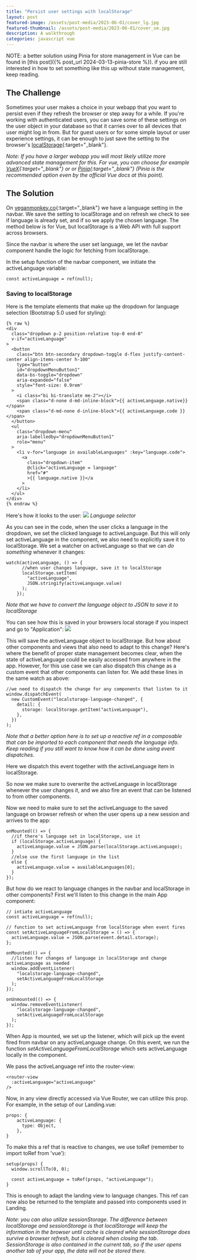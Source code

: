 ```yaml
---
title: "Persist user settings with localStorage"
layout: post
featured-image: /assets/post-media/2023-06-01/cover_lg.jpg
featured-thumbnail: /assets/post-media/2023-06-01/cover_sm.jpg
description: A walkthrough
categories: javascript vue
---
```


NOTE: a better solution using Pinia for store management in Vue can be found in [this post]({% post_url 2024-03-13-pinia-store %}). if you are still interested in how to set something like this up without state management, keep reading.

## The Challenge

Sometimes your user makes a choice in your webapp that you want to persist even if they refresh the browser or step away for a while. If you're working with authenticated users, you can save some of these settings on the user object in your database so that it carries over to all devices that user might log in from. But for guest users or for some simple layout or user experience settings, it can be enough to just save the setting to the browser's [localStorage](https://developer.mozilla.org/en-US/docs/Web/API/Window/localStorage){:target="\_blank"}.

_Note: If you have a larger webapp you will most likely utilize more advanced state management for this. For vue, you can choose for example [VueX](https://vuex.vuejs.org/){:target="\_blank"} or or [Pinia](https://pinia.vuejs.org/){:target="\_blank"} (Pinia is the recommended option even by the official Vue docs at this point)._

## The Solution

On [veganmonkey.co](https://veganmonkey.co){:target="\_blank"} we have a language setting in the navbar. We save the setting to localStorage and on refresh we check to see if language is already set, and if so we apply the chosen language. The method below is for Vue, but localStorage is a Web API with full support across browsers.

Since the navbar is where the user set language, we let the navbar component handle the logic for fetching from localStorage.

In the setup function of the navbar component, we initiate the activeLanguage variable:

```
const activeLanguage = ref(null);
```

### Saving to localStorage

Here is the template elements that make up the dropdown for language selection (Bootstrap 5.0 used for styling):

```
{% raw %}
<div
  class="dropdown p-2 position-relative top-0 end-0"
  v-if="activeLanguage"
>
  <button
    class="btn btn-secondary dropdown-toggle d-flex justify-content-center align-items-center h-100"
    type="button"
    id="dropdownMenuButton1"
    data-bs-toggle="dropdown"
    aria-expanded="false"
    style="font-size: 0.9rem"
  >
    <i class="bi bi-translate me-2"></i>
    <span class="d-none d-md-inline-block">{{ activeLanguage.native}}</span>
    <span class="d-md-none d-inline-block">{{ activeLanguage.code }}</span>
  </button>
  <ul
    class="dropdown-menu"
    aria-labelledby="dropdownMenuButton1"
    role="menu"
  >
    <li v-for="language in availableLanguages" :key="language.code">
      <a
        class="dropdown-item"
        @click="activeLanguage = language"
        href="#"
        >{{ language.native }}</a
      >
    </li>
  </ul>
</div>
{% endraw %}
```

Here's how it looks to the user:
<img class="" src="/assets/post-media/2023-06-01/navbar_translation.png"/>
_Language selector_

As you can see in the code, when the user clicks a language in the dropdown, we set the clicked language to activeLanguage. But this will only set activeLanguage in the component, we also need to explicitly save it to localStorage. We set a watcher on activeLanguage so that we can _do something_ whenever it changes:

```
watch(activeLanguage, () => {
      //when user changes language, save it to localStorage
      localStorage.setItem(
        "activeLanguage",
        JSON.stringify(activeLanguage.value)
      );
    });
```

_Note that we have to convert the language object to JSON to save it to localStorage_

You can see how this is saved in your browsers local storage if you inspect and go to "Application":
<img class="" src="/assets/post-media/2023-06-01/inspect_application.png"/>

This will save the activeLanguage object to localStorage. But how about other components and views that also need to adapt to this change? Here's where the benefit of proper state management becomes clear, when the state of activeLanguage could be easily accessed from anywhere in the app. However, for this use case we can also dispatch this change as a custom event that other components can listen for. We add these lines in the same watch as above:

```
//we need to dispatch the change for any components that listen to it
window.dispatchEvent(
  new CustomEvent("localstorage-language-changed", {
    detail: {
      storage: localStorage.getItem("activeLanguage"),
    },
  })
);
```

_Note that a better option here is to set up a reactive ref in a composable that can be imported to each component that needs the language info. Keep reading if you still want to know how it can be done using event dispatches._

Here we dispatch this event together with the activeLanguage item in localStorage.

So now we make sure to overwrite the activeLanguage in localStorage whenever the user changes it, and we also fire an event that can be listened to from other components.

Now we need to make sure to set the activeLanguage to the saved language on browser refresh or when the user opens up a new session and arrives to the app:

```
onMounted(() => {
  //if there's language set in localStorage, use it
  if (localStorage.activeLanguage) {
    activeLanguage.value = JSON.parse(localStorage.activeLanguage);
  }
  //else use the first language in the list
  else {
    activeLanguage.value = availableLanguages[0];
  }
});
```

But how do we react to language changes in the navbar and localStorage in other components? First we'll listen to this change in the main App component:

```
// intiate activeLanguage
const activeLanguage = ref(null);

// function to set activeLanguage from localStorage when event fires
const setActiveLanguageFromLocalStorage = () => {
  activeLanguage.value = JSON.parse(event.detail.storage);
};

onMounted(() => {
  //listen for changes of language in localStorage and change activeLanguage as needed
  window.addEventListener(
    "localstorage-language-changed",
    setActiveLanguageFromLocalStorage
  );
});

onUnmounted(() => {
  window.removeEventListener(
    "localstorage-language-changed",
    setActiveLanguageFromLocalStorage
  );
});
```

When App is mounted, we set up the listener, which will pick up the event fired from navbar on any activeLanguage change. On this event, we run the function _setActiveLanguageFromLocalStorage_ which sets activeLanguage locally in the component.

We pass the activeLanguage ref into the router-view:

```
<router-view
  :activeLanguage="activeLanguage"
/>
```

Now, in any view directly accessed via Vue Router, we can utilize this prop. For example, in the setup of our Landing.vue:

```
props: {
    activeLanguage: {
      type: Object,
    },
}
```

To make this a ref that is reactive to changes, we use toRef (remember to import toRef from 'vue'):

```
setup(props) {
  window.scrollTo(0, 0);

  const activeLanguage = toRef(props, "activeLanguage");
}
```

This is enough to adapt the landing view to language changes. This ref can now also be returned to the template and passed into components used in Landing.

_Note: you can also utilize sessionStorage. The difference between localStorage and sessionStorage is that localStorage will keep the information in the browser until cache is cleared while sessionStorage does survive a browser refresh, but is cleared when closing the tab. SessionStorage is also contained in the current tab, so if the user opens another tab of your app, the data will not be stored there._
